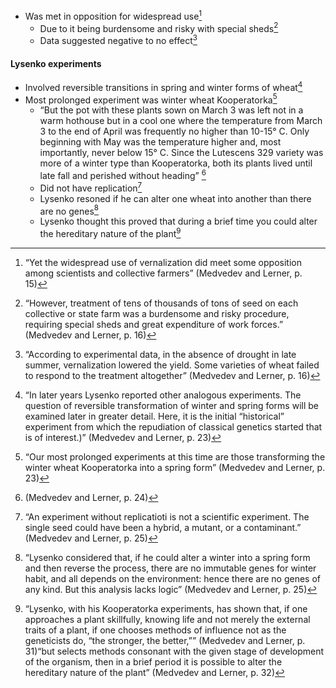  - Was met in opposition for widespread use[^1]
	 - Due to it being burdensome and risky with special sheds[^2]
	 - Data suggested negative to no effect[^3]
 #### Lysenko experiments
  - Involved reversible transitions in spring and winter forms of wheat[^4]
  - Most prolonged experiment was winter wheat Kooperatorka[^5]
	  - “But the pot with these plants sown on March 3 was left not in a warm hothouse but in a cool one where the temperature from March 3 to the end of April was frequently no higher than 10-15° C. Only beginning with May was the temperature higher and, most importantly, never below 15° C. Since the Lutescens 329 variety was more of a winter type than Kooperatorka, both its plants lived until late fall and perished without heading” [^6] 
	  - Did not have replication[^7]
	  - Lysenko resoned if he can alter one wheat into another than there are no genes[^8]
	  - Lysenko thought this proved that during a brief time you could alter the hereditary nature of the plant[^9]

[^1]:“Yet the widespread use of vernalization did meet some opposition among scientists and collective  farmers”  (Medvedev and Lerner, p. 15)

[^2]:“However, treatment of tens of thousands of tons of seed on each collective or state farm was a burdensome and risky  procedure, requiring special sheds and great expenditure of  work forces.”  (Medvedev and Lerner, p. 16)

[^3]:“According to experimental data, in the absence  of drought in late summer, vernalization lowered the yield.  Some varieties of wheat failed to respond to the treatment  altogether”  (Medvedev and Lerner, p. 16)

[^4]:“In later years Lysenko reported other analogous experiments. The question of reversible transformation of winter and spring forms will be examined later in greater detail. Here, it is the initial “historical” experiment from which the repudiation of classical genetics started that is of interest.)” (Medvedev and Lerner, p. 23)

[^5]:“Our most prolonged experiments at this time are those transforming the winter wheat Kooperatorka into a spring form” (Medvedev and Lerner, p. 23)

[^6]:(Medvedev and Lerner, p. 24)

[^7]:“An experiment without replicatioti is not a scientific experiment. The single seed could have been a hybrid, a mutant, or a contaminant.” (Medvedev and Lerner, p. 25)

[^8]:“Lysenko considered that, if he could alter a winter into a spring form and then reverse the process, there are no immutable genes for winter habit, and all depends on the environment: hence there are no genes of any kind. But this  analysis lacks logic” (Medvedev and Lerner, p. 25)

[^9]:“Lysenko, with his Kooperatorka experiments, has  shown that, if one approaches a plant skillfully, knowing life and not merely the external traits of a plant, if one chooses methods of influence not as the geneticists do, “the stronger, the better,”” (Medvedev and Lerner, p. 31)“but selects methods consonant with the given stage of development of the organism, then in a brief period it is possible to alter the hereditary nature of the plant” (Medvedev and Lerner, p. 32)



